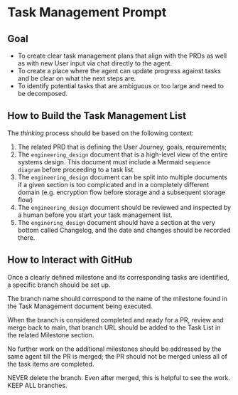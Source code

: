 # Task Management Prompt
## Goal
- To create clear task management plans that align with the PRDs as well as with new User input via chat directly to the agent.
- To create a place where the agent can update progress against tasks and be clear on what the next steps are.
- To identify potential tasks that are ambiguous or too large and need to be decomposed.

## How to Build the Task Management List
The *thinking* process should be based on the following context:

1. The related PRD that is defining the User Journey, goals, requirements;
2. The `engineering_design` document that is a high-level view of the entire systems design.  This document must include a Mermaid `sequence diagram` before proceeding to a task list.
3. The `engineering_design` document can be split into multiple documents if a given section is too complicated and in a completely different domain (e.g. encryption flow before storage and a subsequent storage flow)
4. The `engineering_design` document should be reviewed and inspected by a human before you start your task management list.
5. The `enginering_design` document should have a section at the very bottom called Changelog, and the date and changes should be recorded there.

## How to Interact with GitHub
Once a clearly defined milestone and its corresponding tasks are identified, a specific branch should be set up.

The branch name should correspond to the name of the milestone found in the Task Management document being executed.

When the branch is considered completed and ready for a PR, review and merge back to main, that branch URL should be added to the Task List in the related Milestone section.

No further work on the additional milestones should be addressed by the same agent till the PR is merged; the PR should not be merged unless all of the task items are completed.

NEVER delete the branch.  Even after merged, this is helpful to see the work.
KEEP ALL branches.



